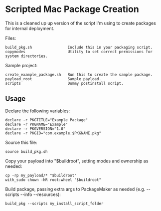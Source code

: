 Scripted Mac Package Creation
=============================

This is a cleaned up up version of the script I'm using to create packages for internal deployment.

Files:

    build_pkg.sh                Include this in your packaging script.
    copymodes                   Utility to set correct permissions for system directories.

Sample project:

    create_example_package.sh   Run this to create the sample package.
    payload_root                Sample payload.
    scripts                     Dummy postinstall script.

Usage
-----

Declare the following variables:

    declare -r PKGTITLE="Example Package"
    declare -r PKGNAME="Example"
    declare -r PKGVERSION="1.0"
    declare -r PKGID="com.example.$PKGNAME.pkg"

Source this file:

    source build_pkg.sh

Copy your payload into "$buildroot", setting modes and ownership as needed:

    cp -rp my_payload/* "$buildroot"
    with_sudo chown -hR root:wheel "$buildroot"

Build package, passing extra args to PackageMaker as needed (e.g. --scripts --info --resources):

    build_pkg --scripts my_install_script_folder

